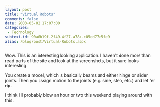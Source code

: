 ```yaml
---
layout: post
title: "Virtual Robots"
comments: false
date: 2003-05-02 17:07:00
categories:
 - Technology
subtext-id: 90a0b19f-2f49-4f27-a78a-c05ed77c5fe9
alias: /blog/post/Virtual-Robots.aspx
---
```



Wow. This is an interesting looking application. I haven't done more than read parts of the site and look at the screenshots, but it sure looks interesting.

You create a model, which is basically beams and either hinge or slider joints. Then you assign motion to the joints (e.g. sine, step, etc.) and let 'er rip.

I think I'll probably blow an hour or two this weekend playing around with this.
